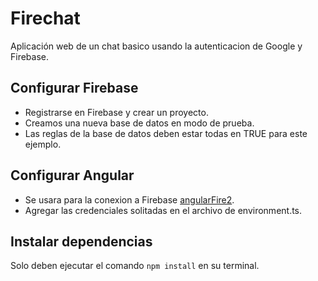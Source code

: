 # Firechat

Aplicación web de un chat basico usando la autenticacion de Google y Firebase.

## Configurar Firebase

- Registrarse en Firebase y crear un proyecto.
- Creamos una nueva base de datos en modo de prueba.
- Las reglas de la base de datos deben estar todas en TRUE para este ejemplo.

## Configurar Angular

- Se usara para la conexion a Firebase [angularFire2](https://github.com/angular/angularfire2).
- Agregar las credenciales solitadas en el archivo de environment.ts.

## Instalar dependencias 

Solo deben ejecutar el comando `npm install` en su terminal.